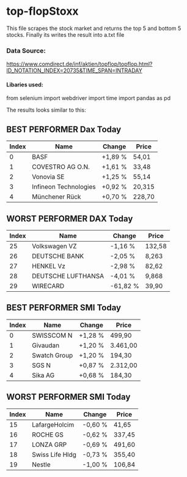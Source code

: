 # top-flopStoxx
This file scrapes the stock market and returns the top 5 and bottom 5 stocks.
Finally its writes the result into a.txt file

### Data Source:
https://www.comdirect.de/inf/aktien/topflop/topflop.html?ID_NOTATION_INDEX=20735&TIME_SPAN=INTRADAY

#### Libaries used:
from selenium import webdriver
import time
import pandas as pd

The results looks similar to this:

## BEST PERFORMER Dax Today
Index | Name | Change | Price 
------------ | -------------|-------------|-------------
|0|                        BASF|   +1,89 %|     54,01
|1|            COVESTRO AG O.N.|   +1,61 %|     33,48
|2|                  Vonovia SE|   +1,25 %|     55,14
|3|       Infineon Technologies|   +0,92 %|    20,315
|4|              Münchener Rück|   +0,70 %|    228,70

## WORST PERFORMER DAX Today
Index | Name | Change | Price 
------------ | -------------|-------------|-------------
|25|               Volkswagen VZ|   -1,16 %|    132,58
|26|               DEUTSCHE BANK|   -2,05 %|     8,263
|27|                   HENKEL Vz|   -2,98 %|     82,62
|28|          DEUTSCHE LUFTHANSA|   -4,01 %|     9,868
|29|                    WIRECARD|  -61,82 %|     39,90

## BEST PERFORMER SMI Today
Index | Name | Change | Price 
------------ | -------------|-------------|-------------
|0|                  SWISSCOM N|   +1,28 %|    499,90
|1|                    Givaudan|   +1,20 %|  3.461,00
|2|                Swatch Group|   +1,20 %|    194,30
|3|                       SGS N|   +0,87 %|  2.312,00
|4|                     Sika AG|   +0,68 %|    184,30

## WORST PERFORMER SMI Today
Index | Name | Change | Price 
------------ | -------------|-------------|-------------
|15|               LafargeHolcim|   -0,60 %|     41,65
|16|                    ROCHE GS|   -0,62 %|    337,45
|17|                   LONZA GRP|   -0,69 %|    491,60
|18|             Swiss Life Hldg|   -0,73 %|    355,40
|19|                      Nestle|   -1,00 %|    106,84
